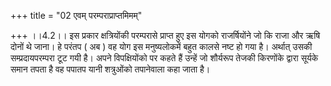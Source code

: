 +++
title = "02 एवम् परम्पराप्राप्तमिमम्"

+++
।।4.2।। इस प्रकार क्षत्रियोंकी परम्परासे प्राप्त हुए इस योगको
राजर्षियोंने जो कि राजा और ऋषि दोनों थे जाना। हे परंतप ( अब ) वह योग इस
मनुष्यलोकमें बहुत कालसे नष्ट हो गया है। अर्थात् उसकी सम्प्रदायपरम्परा
टूट गयी है। अपने विपक्षियोंको पर कहते हैं उन्हें जो शौर्यरूप तेजकी
किरणोंके द्वारा सूर्यके समान तपता है वह पपातप यानी शत्रुओंको तपानेवाला
कहा जाता है।
